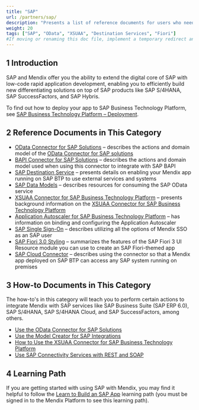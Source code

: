 ```yaml
---
title: "SAP"
url: /partners/sap/
description: "Presents a list of reference documents for users who need material on consuming SAP services."
weight: 20
tags: ["SAP", "OData", "XSUAA", "Destination Services", "Fiori"]
#If moving or renaming this doc file, implement a temporary redirect and let the respective team know they should update the URL in the product. See Mapping to Products for more details.
---
```


## 1 Introduction

SAP and Mendix offer you the ability to extend the digital core of SAP with low-code rapid application development, enabling you to efficiently build new differentiating solutions on top of SAP products like SAP S/4HANA, SAP SuccessFactors, and SAP Hybris.

To find out how to deploy your app to SAP Business Technology Platform, see [SAP Business Technology Platform – Deployment](/developerportal/deploy/sap-cloud-platform/).

## 2 Reference Documents in This Category

* [OData Connector for SAP Solutions](/partners/sap/sap-odata-connector/) – describes the actions and domain model of the [OData Connector for SAP solutions](/partners/sap/use-sap-odata-connector/) 
* [BAPI Connector for SAP Solutions](/partners/sap/sap-bapi-connector/) – describes the actions and domain model used when using this connector to integrate with SAP BAPI
* [SAP Destination Service](/partners/sap/sap-destination-service/) – presents details on enabling your Mendix app running on SAP BTP to use external services and systems
* [SAP Data Models](/partners/sap/sap-data-models/) – describes resources for consuming the SAP OData service
* [XSUAA Connector for SAP Business Technology Platform](/partners/sap/sap-xsuaa-connector/) – presents background information on the [XSUAA Connector for SAP Business Technology Platform](/partners/sap/use-sap-xsuaa-connector/)
* [Application Autoscaler for SAP Business Technology Platform](/partners/sap/sap-autoscaler/) – has information on binding and configuring the Application Autoscaler
* [SAP Single Sign-On](/partners/sap/sap-single-sign-on/) – describes utilizing all the options of Mendix SSO as an SAP user
* [SAP Fiori 3.0 Styling](/partners/sap/sap-fiori-3-0/) – summarizes the features of the SAP Fiori 3 UI Resource module you can use to create an SAP Fiori-themed app
* [SAP Cloud Connector](/partners/sap/sap-cloud-connector/) – describes using the connector so that a Mendix app deployed on SAP BTP can access any SAP system running on premises

## 3 How-to Documents in This Category

The how-to's in this category will teach you to perform certain actions to integrate Mendix with SAP services like SAP Business Suite (SAP ERP 6.0), SAP S/4HANA, SAP S/4HANA Cloud, and SAP SuccessFactors, among others.

* [Use the OData Connector for SAP Solutions](/partners/sap/use-sap-odata-connector/)
* [Use the Model Creator for SAP Integrations](/partners/sap/use-sap-model-creator/)
* [How to Use the XSUAA Connector for SAP Business Technology Platform](/partners/sap/use-sap-xsuaa-connector/)
* [Use SAP Connectivity Services with REST and SOAP](/partners/sap/sap-destination-with-rest/)

## 4 Learning Path

If you are getting started with using SAP with Mendix, you may find it helpful to follow the [Learn to Build an SAP App](https://academy.mendix.com/link/path/32) learning path (you must be signed in to the Mendix Platform to see this learning path).

